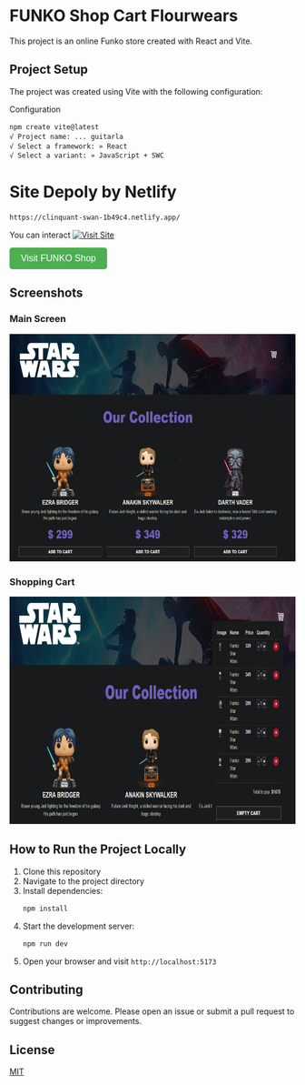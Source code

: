 # FUNKO Shop Cart Flourwears

This project is an online Funko store created with React and Vite.

## Project Setup

The project was created using Vite with the following configuration:

Configuration
```bash
npm create vite@latest
√ Project name: ... guitarla
√ Select a framework: » React
√ Select a variant: » JavaScript + SWC
```

# Site Depoly by Netlify

```bash
https://clinquant-swan-1b49c4.netlify.app/
```

You can interact
[![Visit Site](https://img.shields.io/badge/Visit-Website-blue?style=for-the-badge)](https://clinquant-swan-1b49c4.netlify.app/)


<button 
    style="padding: 10px 20px; font-size: 16px; color: white; background-color: #4CAF50; border: none; border-radius: 5px; cursor: pointer;"
    onclick="window.open('https://clinquant-swan-1b49c4.netlify.app/', '_blank')">
    Visit FUNKO Shop
</button>

## Screenshots

### Main Screen
<img src="stuff/img/screen.png" alt="main" width="900" height="400">


### Shopping Cart
<img src="stuff/img/screencart.png" alt="main" width="900" height="400">


## How to Run the Project Locally

1. Clone this repository
2. Navigate to the project directory
3. Install dependencies:
   ```bash
   npm install
   ```
4. Start the development server:
   ```bash
   npm run dev
   ```
5. Open your browser and visit `http://localhost:5173`


## Contributing

Contributions are welcome. Please open an issue or submit a pull request to suggest changes or improvements.


## License

[MIT](https://choosealicense.com/licenses/mit/)